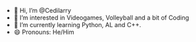 - 👋 Hi, I’m @Cedilarry
- 👀 I’m interested in Videogames, Volleyball and a bit of Coding
- 🌱 I’m currently learning Python, AL and C++.
- 😄 Pronouns: He/Him
  

<!---
Cedilarry/Cedilarry is a ✨ special ✨ repository because its `README.md` (this file) appears on your GitHub profile.
You can click the Preview link to take a look at your changes.
--->
